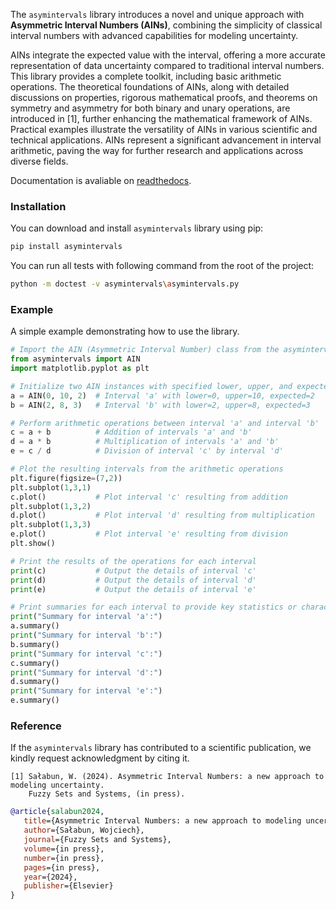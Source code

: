 The `asymintervals` library introduces a novel and unique approach with **Asymmetric Interval Numbers (AINs)**, combining the simplicity of classical interval numbers with advanced capabilities for modeling uncertainty.

AINs integrate the expected value with the interval, offering a more accurate representation of data uncertainty compared to traditional interval numbers. This library provides a complete toolkit, including basic arithmetic operations. The theoretical foundations of AINs, along with detailed discussions on properties, rigorous mathematical proofs, and theorems on symmetry and asymmetry for both binary and unary operations, are introduced in [1], further enhancing the mathematical framework of AINs. Practical examples illustrate the versatility of AINs in various scientific and technical applications. AINs represent a significant advancement in interval arithmetic, paving the way for further research and applications across diverse fields.

Documentation is avaliable on [readthedocs](https://asymintervals.readthedocs.io/en/latest/).


### Installation

You can download and install `asymintervals` library using pip:

```Bash
pip install asymintervals
```

You can run all tests with following command from the root of the project:

```Bash
python -m doctest -v asymintervals\asymintervals.py
```

### Example

A simple example demonstrating how to use the library.

```python
# Import the AIN (Asymmetric Interval Number) class from the asymintervals module
from asymintervals import AIN  
import matplotlib.pyplot as plt

# Initialize two AIN instances with specified lower, upper, and expected values
a = AIN(0, 10, 2)  # Interval 'a' with lower=0, upper=10, expected=2
b = AIN(2, 8, 3)   # Interval 'b' with lower=2, upper=8, expected=3

# Perform arithmetic operations between interval 'a' and interval 'b'
c = a + b          # Addition of intervals 'a' and 'b'
d = a * b          # Multiplication of intervals 'a' and 'b'
e = c / d          # Division of interval 'c' by interval 'd'

# Plot the resulting intervals from the arithmetic operations
plt.figure(figsize=(7,2))
plt.subplot(1,3,1)
c.plot()           # Plot interval 'c' resulting from addition
plt.subplot(1,3,2)
d.plot()           # Plot interval 'd' resulting from multiplication
plt.subplot(1,3,3)
e.plot()           # Plot interval 'e' resulting from division
plt.show()

# Print the results of the operations for each interval
print(c)           # Output the details of interval 'c'
print(d)           # Output the details of interval 'd'
print(e)           # Output the details of interval 'e'

# Print summaries for each interval to provide key statistics or characteristics
print("Summary for interval 'a':")
a.summary()
print("Summary for interval 'b':")
b.summary()
print("Summary for interval 'c':")
c.summary()
print("Summary for interval 'd':")
d.summary()
print("Summary for interval 'e':")
e.summary()
```


### Reference

If the `asymintervals` library has contributed to a scientific publication, we kindly request acknowledgment by citing it.

```plaintext
[1] Sałabun, W. (2024). Asymmetric Interval Numbers: a new approach to modeling uncertainty.
    Fuzzy Sets and Systems, (in press).
```

```bibtex
@article{salabun2024,
   title={Asymmetric Interval Numbers: a new approach to modeling uncertainty},
   author={Sałabun, Wojciech},
   journal={Fuzzy Sets and Systems},
   volume={in press},
   number={in press},
   pages={in press},
   year={2024},
   publisher={Elsevier}
}
```


